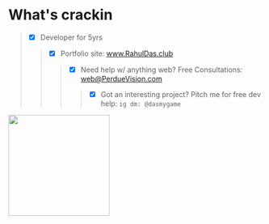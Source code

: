 # What's crackin
> - [x] Developer for 5yrs <br>
>> - [x] Portfolio site: www.RahulDas.club <br>
>>> - [x] Need help w/ anything web? Free Consultations: web@PerdueVision.com <br>
>>>> - [x] Got an interesting project? Pitch me for free dev help: `ig dm: @dasmygame`
<img src="https://media.giphy.com/media/3jeyyJEZDIStumrtwf/giphy.gif" width="200" height="200">
